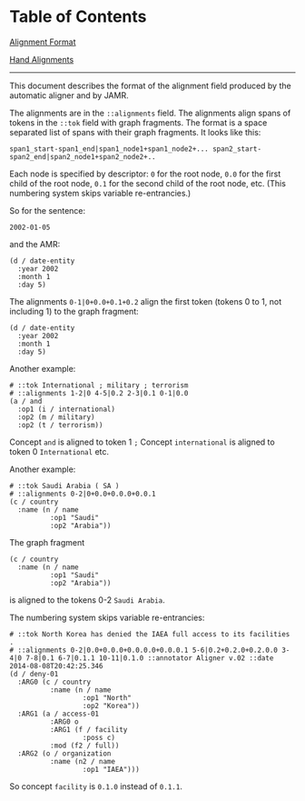 Table of Contents
====

[Alignment Format](./Alignment_Format.md)

[Hand Alignments](./Hand_Alignments.md)

---

This document describes the format of the alignment field produced by the automatic aligner and by JAMR.

The alignments are in the `::alignments` field.  The alignments align spans of tokens in the `::tok` field with graph fragments.  The format is a space separated list of spans with their graph fragments.  It looks like this:

    span1_start-span1_end|span1_node1+span1_node2+... span2_start-span2_end|span2_node1+span2_node2+..

Each node is specified by descriptor: `0` for the root node, `0.0` for the first child of the root node, `0.1` for the second child of the root node, etc.  (This numbering system skips variable re-entrancies.)

So for the sentence:

    2002-01-05

and the AMR:

```
(d / date-entity
  :year 2002
  :month 1
  :day 5)
```

The alignments `0-1|0+0.0+0.1+0.2` align the first token (tokens 0 to 1, not including 1) to the graph fragment:

```
(d / date-entity
  :year 2002
  :month 1
  :day 5)
```

Another example:

```
# ::tok International ; military ; terrorism
# ::alignments 1-2|0 4-5|0.2 2-3|0.1 0-1|0.0
(a / and
  :op1 (i / international)
  :op2 (m / military)
  :op2 (t / terrorism))
```

Concept `and` is aligned to token 1 `;`
Concept `international` is aligned to token 0 `International`
etc.

Another example:

```
# ::tok Saudi Arabia ( SA )
# ::alignments 0-2|0+0.0+0.0.0+0.0.1
(c / country
  :name (n / name
          :op1 "Saudi"
          :op2 "Arabia"))
```

The graph fragment
```
(c / country
  :name (n / name
          :op1 "Saudi"
          :op2 "Arabia"))
```

is aligned to the tokens 0-2 `Saudi Arabia`.

The numbering system skips variable re-entrancies:

```
# ::tok North Korea has denied the IAEA full access to its facilities .
# ::alignments 0-2|0.0+0.0.0+0.0.0.0+0.0.0.1 5-6|0.2+0.2.0+0.2.0.0 3-4|0 7-8|0.1 6-7|0.1.1 10-11|0.1.0 ::annotator Aligner v.02 ::date 2014-08-08T20:42:25.346
(d / deny-01
  :ARG0 (c / country
          :name (n / name
                  :op1 "North"
                  :op2 "Korea"))
  :ARG1 (a / access-01
          :ARG0 o
          :ARG1 (f / facility
                  :poss c)
          :mod (f2 / full))
  :ARG2 (o / organization
          :name (n2 / name
                  :op1 "IAEA"))) 
```

So concept `facility` is `0.1.0` instead of `0.1.1`. 


